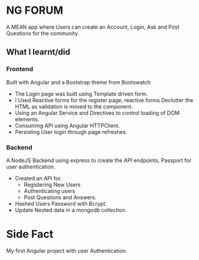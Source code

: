 # NG FORUM

A MEAN app where Users can create an Account, Login, Ask and Post Questions for the community.

## What I learnt/did

### Frontend

Built with Angular and a Bootstrap theme from Bootswatch
* The Login page was built using Template driven form.
* I Used Reactive forms for the register page, reactive forms Declutter the HTML as validation is moved to the component.
* Using an Angular Service and Directives to control loading of DOM elements.
* Consuming API using Angular HTTPClient.
* Persisting User login through page refreshes.

### Backend

A NodeJS Backend using express to create the API endpoints, Passport for user authentication.
* Created an API for.
  * Registering New Users
  * Authenticating users
  * Post Questions and Answers.
* Hashed Users Password with Bcrypt.
* Update Nested data in a mongodb collection.


# Side Fact

My first Angular project with user Authentication.

